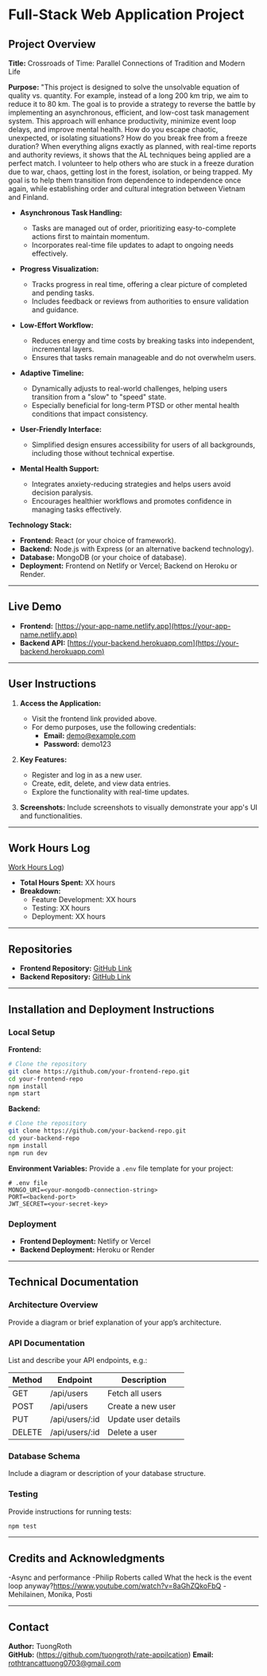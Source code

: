 # Full-Stack Web Application Project

## Project Overview

**Title:** Crossroads of Time: Parallel Connections of Tradition and Modern Life 

**Purpose:** "This project is designed to solve the unsolvable equation of quality vs. quantity. For example, instead of a long 200 km trip, we aim to reduce it to 80 km. The goal is to provide a strategy to reverse the battle by implementing an asynchronous, efficient, and low-cost task management system. This approach will enhance productivity, minimize event loop delays, and improve mental health. How do you escape chaotic, unexpected, or isolating situations? How do you break free from a freeze duration? When everything aligns exactly as planned, with real-time reports and authority reviews, it shows that the AL techniques being applied are a perfect match. I volunteer to help others who are stuck in a freeze duration due to war, chaos, getting lost in the forest, isolation, or being trapped. My goal is to help them transition from dependence to independence once again, while establishing order and cultural integration between Vietnam and Finland.


- **Asynchronous Task Handling:**
  - Tasks are managed out of order, prioritizing easy-to-complete actions first to maintain momentum.
  - Incorporates real-time file updates to adapt to ongoing needs effectively.

- **Progress Visualization:**
  - Tracks progress in real time, offering a clear picture of completed and pending tasks.
  - Includes feedback or reviews from authorities to ensure validation and guidance.

- **Low-Effort Workflow:**
  - Reduces energy and time costs by breaking tasks into independent, incremental layers.
  - Ensures that tasks remain manageable and do not overwhelm users.

- **Adaptive Timeline:**
  - Dynamically adjusts to real-world challenges, helping users transition from a "slow" to "speed" state.
  - Especially beneficial for long-term PTSD or other mental health conditions that impact consistency.

- **User-Friendly Interface:**
  - Simplified design ensures accessibility for users of all backgrounds, including those without technical expertise.

- **Mental Health Support:**
  - Integrates anxiety-reducing strategies and helps users avoid decision paralysis.
  - Encourages healthier workflows and promotes confidence in managing tasks effectively.

**Technology Stack:**
- **Frontend:** React (or your choice of framework).
- **Backend:** Node.js with Express (or an alternative backend technology).
- **Database:** MongoDB (or your choice of database).
- **Deployment:** Frontend on Netlify or Vercel; Backend on Heroku or Render.

---

## Live Demo

- **Frontend:** [https://your-app-name.netlify.app](https://your-app-name.netlify.app)
- **Backend API:** [https://your-backend.herokuapp.com](https://your-backend.herokuapp.com)

---

## User Instructions

1. **Access the Application:**
   - Visit the frontend link provided above.
   - For demo purposes, use the following credentials:
     - **Email:** demo@example.com
     - **Password:** demo123

2. **Key Features:**
   - Register and log in as a new user.
   - Create, edit, delete, and view data entries.
   - Explore the functionality with real-time updates.

3. **Screenshots:**
   Include screenshots to visually demonstrate your app's UI and functionalities.

---

## Work Hours Log

[Work Hours Log](https://drive.google.com/file/d/1-svA1QXAkW1CNQbw-_i_grWY4c9N9Q3c/view))

- **Total Hours Spent:** XX hours
- **Breakdown:**
  - Feature Development: XX hours
  - Testing: XX hours
  - Deployment: XX hours

---

## Repositories

- **Frontend Repository:** [GitHub Link](https://github.com/your-frontend-repo)
- **Backend Repository:** [GitHub Link](https://github.com/your-backend-repo)

---

## Installation and Deployment Instructions

### Local Setup

**Frontend:**
```bash
# Clone the repository
git clone https://github.com/your-frontend-repo.git
cd your-frontend-repo
npm install
npm start
```

**Backend:**
```bash
# Clone the repository
git clone https://github.com/your-backend-repo.git
cd your-backend-repo
npm install
npm run dev
```

**Environment Variables:**
Provide a `.env` file template for your project:
```
# .env file
MONGO_URI=<your-mongodb-connection-string>
PORT=<backend-port>
JWT_SECRET=<your-secret-key>
```

### Deployment

- **Frontend Deployment:** Netlify or Vercel
- **Backend Deployment:** Heroku or Render

---

## Technical Documentation

### Architecture Overview
Provide a diagram or brief explanation of your app’s architecture.

### API Documentation
List and describe your API endpoints, e.g.:

| Method | Endpoint           | Description               |
|--------|--------------------|---------------------------|
| GET    | /api/users         | Fetch all users          |
| POST   | /api/users         | Create a new user        |
| PUT    | /api/users/:id     | Update user details      |
| DELETE | /api/users/:id     | Delete a user            |

### Database Schema
Include a diagram or description of your database structure.

### Testing
Provide instructions for running tests:
```bash
npm test
```

---

## Credits and Acknowledgments

-Async and performance
-Philip Roberts called What the heck is the event loop anyway?https://www.youtube.com/watch?v=8aGhZQkoFbQ
-Mehilainen, Monika, Posti

---

## Contact

**Author:** TuongRoth  
**GitHub:** (https://github.com/tuongroth/rate-appilcation)
**Email:** rothtrancattuong0703@gmail.com

